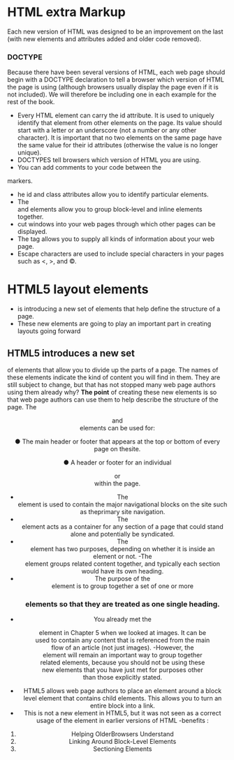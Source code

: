# HTML extra Markup
Each new version of HTML was designed
to be an improvement on the
last (with new elements and
attributes added and older code
removed).
### DOCTYPE 
Because there have been
several versions of HTML, each
web page should begin with a
DOCTYPE declaration to tell a
browser which version of HTML
the page is using (although
browsers usually display the
page even if it is not included).
We will therefore be including
one in each example for the rest
of the book.

- Every HTML element can carry
the id attribute. It is used to
uniquely identify that element
from other elements on the
page. Its value should start with
a letter or an underscore (not a
number or any other character).
It is important that no two
elements on the same page
have the same value for their id
attributes (otherwise the value is
no longer unique).
- DOCTYPES tell browsers which version of HTML you
are using.
- You can add comments to your code between the
<!-- and --> markers.
- he id and class attributes allow you to identify
particular elements.
- The <div> and <span> elements allow you to group
block-level and inline elements together.
- <iframes> cut windows into your web pages through
which other pages can be displayed.
- The <meta> tag allows you to supply all kinds of
information about your web page.
- Escape characters are used to include special
characters in your pages such as <, >, and ©.


# HTML5 layout elements
- is introducing a new set of elements that help define the structure of a page.
- These new elements are going to play an important part in creating layouts going forward
## HTML5 introduces a new set 
of elements that allow you to divide up the  parts of a page. The names of these elements indicate the kind of content you will find in them. They are still subject to change, but that has not stopped many web page authors using them already why? **The point** of creating these
new elements is so that web page authors can use them to help describe the structure of the page. 
The <header> and <footer>
elements can be used for:

● The main header or footer that appears at the top or bottom of every page on thesite.

● A header or footer for an individual <article> or <section> within the page.
- The <nav> element is used to contain the major navigational blocks on the site such as theprimary site navigation.
- The <article> element acts as a container for any section of a page that could stand alone and potentially be syndicated.
- The <aside> element has two purposes, depending on whether it is inside an <article> element or not.
-The <section> element groups related content together, and typically each section would have its own heading.
- The purpose of the <hgroup> element is to group together a set of one or more <h1 through h6> elements so that they are treated as one single heading. 
- You already met the <figure>
element in Chapter 5 when we looked at images. It can be used to contain any content that is referenced from the main flow of an article (not just images). 
-However, the <div> element will remain an important way to group together related elements, because you should not be using these new elements that you have just met for purposes other than those explicitly stated.
- HTML5 allows web page authors
to place an <a> element around
a block level element that
contains child elements. This
allows you to turn an entire block
into a link.
- This is not a new element in
HTML5, but it was not seen as a
correct usage of the <a> element
in earlier versions of HTML
-benefits : 
1. Helping OlderBrowsers Understand
2. Linking Around Block-Level Elements
3. Sectioning Elements 


